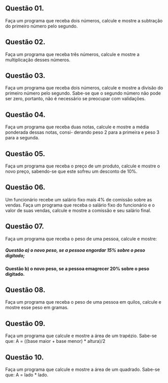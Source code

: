 ## Questão 01.
Faça um programa que receba dois números, calcule e mostre a subtração do primeiro número pelo segundo.

## Questão 02.
Faça um programa que receba três números, calcule e mostre a multiplicação desses números.

## Questão 03.
Faça um programa que receba dois números, calcule e mostre a divisão do primeiro número pelo segundo. Sabe-se que o segundo número não pode ser zero, portanto, não é necessário se preocupar com validações.

##  Questão 04.
Faça um programa que receba duas notas, calcule e mostre a média ponderada dessas notas, consi- derando peso 2 para a primeira e peso 3 para a segunda.

## Questão 05.
Faça um programa que receba o preço de um produto, calcule e mostre o novo preço, sabendo-se que este sofreu um desconto de 10%.

## Questão 06.
Um funcionário recebe um salário fixo mais 4% de comissão sobre as vendas. Faça um programa que receba o salário fixo do funcionário e o valor de suas vendas, calcule e mostre a comissão e seu salário final.

## Questão 07.
Faça um programa que receba o peso de uma pessoa, calcule e mostre:

##### Questão a) o novo peso, se a pessoa engordar 15% sobre o peso digitado;
#### Questão b) o novo peso, se a pessoa emagrecer 20% sobre o peso digitado.
## Questão 08.
Faça um programa que receba o peso de uma pessoa em quilos, calcule e mostre esse peso em gramas.

## Questão 09.
Faça um programa que calcule e mostre a área de um trapézio. Sabe-se que: A = ((base maior + base menor) * altura)/2

## Questão 10.
Faça um programa que calcule e mostre a área de um quadrado. Sabe-se que: A = lado * lado.
